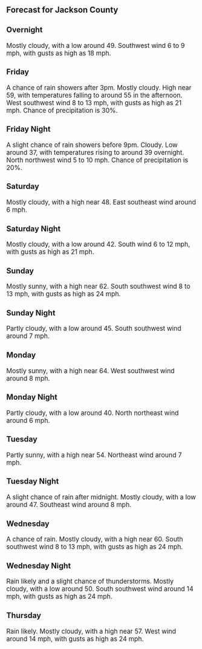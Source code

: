 <div>
   <h2>Forecast for Jackson County</h2>
   <p>
      <div style="font-size:120%">
         <h3>Overnight</h3>Mostly cloudy, with a low around 49. Southwest wind 6 to 9 mph, with gusts as high as 18 mph.<br></div>
   </p>
   <p>
      <div style="font-size:120%">
         <h3>Friday</h3>A chance of rain showers after 3pm. Mostly cloudy. High near 59, with temperatures falling to around 55 in the afternoon.
         West southwest wind 8 to 13 mph, with gusts as high as 21 mph. Chance of precipitation is 30%.<br></div>
   </p>
   <p>
      <div style="font-size:120%">
         <h3>Friday Night</h3>A slight chance of rain showers before 9pm. Cloudy. Low around 37, with temperatures rising to around 39 overnight. North
         northwest wind 5 to 10 mph. Chance of precipitation is 20%.<br></div>
   </p>
   <p>
      <div style="font-size:120%">
         <h3>Saturday</h3>Mostly cloudy, with a high near 48. East southeast wind around 6 mph.<br></div>
   </p>
   <p>
      <div style="font-size:120%">
         <h3>Saturday Night</h3>Mostly cloudy, with a low around 42. South wind 6 to 12 mph, with gusts as high as 21 mph.<br></div>
   </p>
   <p>
      <div style="font-size:120%">
         <h3>Sunday</h3>Mostly sunny, with a high near 62. South southwest wind 8 to 13 mph, with gusts as high as 24 mph.<br></div>
   </p>
   <p>
      <div style="font-size:120%">
         <h3>Sunday Night</h3>Partly cloudy, with a low around 45. South southwest wind around 7 mph.<br></div>
   </p>
   <p>
      <div style="font-size:120%">
         <h3>Monday</h3>Mostly sunny, with a high near 64. West southwest wind around 8 mph.<br></div>
   </p>
   <p>
      <div style="font-size:120%">
         <h3>Monday Night</h3>Partly cloudy, with a low around 40. North northeast wind around 6 mph.<br></div>
   </p>
   <p>
      <div style="font-size:120%">
         <h3>Tuesday</h3>Partly sunny, with a high near 54. Northeast wind around 7 mph.<br></div>
   </p>
   <p>
      <div style="font-size:120%">
         <h3>Tuesday Night</h3>A slight chance of rain after midnight. Mostly cloudy, with a low around 47. Southeast wind around 8 mph.<br></div>
   </p>
   <p>
      <div style="font-size:120%">
         <h3>Wednesday</h3>A chance of rain. Mostly cloudy, with a high near 60. South southwest wind 8 to 13 mph, with gusts as high as 24 mph.<br></div>
   </p>
   <p>
      <div style="font-size:120%">
         <h3>Wednesday Night</h3>Rain likely and a slight chance of thunderstorms. Mostly cloudy, with a low around 50. South southwest wind around 14 mph,
         with gusts as high as 24 mph.<br></div>
   </p>
   <p>
      <div style="font-size:120%">
         <h3>Thursday</h3>Rain likely. Mostly cloudy, with a high near 57. West wind around 14 mph, with gusts as high as 24 mph.<br></div>
   </p>
</div>